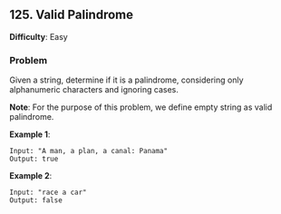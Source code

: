 ## 125. Valid Palindrome

**Difficulty**: Easy

### Problem

Given a string, determine if it is a palindrome, considering only alphanumeric characters and ignoring cases.

**Note**: For the purpose of this problem, we define empty string as valid palindrome.

**Example 1**:

```
Input: "A man, a plan, a canal: Panama"
Output: true
```

**Example 2**:

```
Input: "race a car"
Output: false
```
